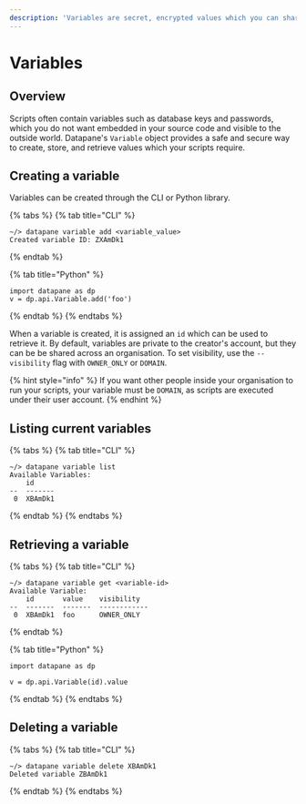 ```yaml
---
description: 'Variables are secret, encrypted values which you can share between scripts.'
---
```


# Variables

## Overview

Scripts often contain variables such as database keys and passwords, which you do not want embedded in your source code and visible to the outside world. Datapane's `Variable` object provides a safe and secure way to create, store, and retrieve values which your scripts require.

## Creating a variable

Variables can be created through the CLI or Python library.

{% tabs %}
{% tab title="CLI" %}
```text
~/> datapane variable add <variable_value>
Created variable ID: ZXAmDk1
```
{% endtab %}

{% tab title="Python" %}
```
import datapane as dp
v = dp.api.Variable.add('foo')
```
{% endtab %}
{% endtabs %}

When a variable is created, it is assigned an `id` which can be used to retrieve it. By default, variables are private to the creator's account, but they can be be shared across an organisation. To set visibility, use the `--visibility` flag with `OWNER_ONLY` or `DOMAIN`. 

{% hint style="info" %}
If you want other people inside your organisation to run your scripts, your variable must be `DOMAIN`, as scripts are executed under their user account.
{% endhint %}

## Listing current variables

{% tabs %}
{% tab title="CLI" %}
```text
~/> datapane variable list
Available Variables:
    id
--  -------
 0  XBAmDk1
```
{% endtab %}
{% endtabs %}

## Retrieving a variable

{% tabs %}
{% tab title="CLI" %}
```text
~/> datapane variable get <variable-id>
Available Variable:
    id       value    visibility
--  -------  -------  ------------
 0  XBAmDk1  foo      OWNER_ONLY
```
{% endtab %}

{% tab title="Python" %}
```
import datapane as dp

v = dp.api.Variable(id).value
```
{% endtab %}
{% endtabs %}

## Deleting a variable

{% tabs %}
{% tab title="CLI" %}
```text
~/> datapane variable delete XBAmDk1    
Deleted variable ZBAmDk1
```
{% endtab %}
{% endtabs %}





